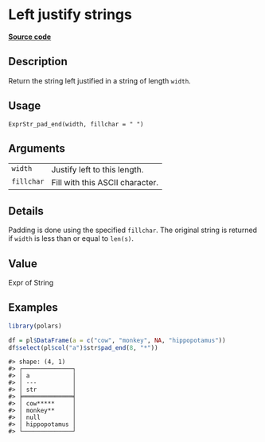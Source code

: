 

# Left justify strings

[**Source code**](https://github.com/pola-rs/r-polars/tree/main/R/expr__string.R#L400)

## Description

Return the string left justified in a string of length
<code>width</code>.

## Usage

<pre><code class='language-R'>ExprStr_pad_end(width, fillchar = " ")
</code></pre>

## Arguments

<table>
<tr>
<td style="white-space: nowrap; font-family: monospace; vertical-align: top">
<code id="ExprStr_pad_end_:_width">width</code>
</td>
<td>
Justify left to this length.
</td>
</tr>
<tr>
<td style="white-space: nowrap; font-family: monospace; vertical-align: top">
<code id="ExprStr_pad_end_:_fillchar">fillchar</code>
</td>
<td>
Fill with this ASCII character.
</td>
</tr>
</table>

## Details

Padding is done using the specified <code>fillchar</code>. The original
string is returned if <code>width</code> is less than or equal to
<code>len(s)</code>.

## Value

Expr of String

## Examples

``` r
library(polars)

df = pl$DataFrame(a = c("cow", "monkey", NA, "hippopotamus"))
df$select(pl$col("a")$str$pad_end(8, "*"))
```

    #> shape: (4, 1)
    #> ┌──────────────┐
    #> │ a            │
    #> │ ---          │
    #> │ str          │
    #> ╞══════════════╡
    #> │ cow*****     │
    #> │ monkey**     │
    #> │ null         │
    #> │ hippopotamus │
    #> └──────────────┘
